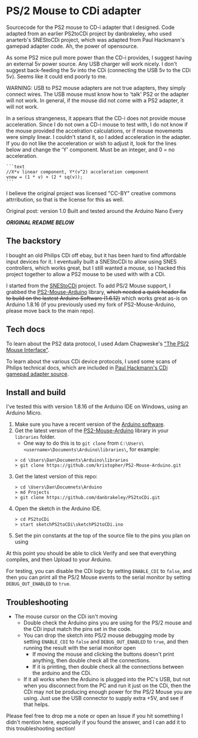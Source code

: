 # PS/2 Mouse to CDi adapter

Sourcecode for the PS2 mouse to CD-i adapter that I designed.  Code adapted from an earlier PS2toCDi project by danbrakeley, who used anarterb's SNEStoCDi project, which was adapted from Paul Hackmann's gamepad adapter code.  Ah, the power of opensource.

As some PS2 mice pull more power than the CD-i provides, I suggest having an external 5v power source.  Any USB charger will work nicely.  I don't suggest back-feeding the 5v into the CDi (connecting the USB 5v to the CDi 5v).  Seems like it could end poorly to me.

WARNING: USB to PS2 mouse adapters are not true adapters, they simply connect wires.  The USB mouse must know how to 'talk' PS2 or the adapter will not work.  In general, if the mouse did not come with a PS2 adapter, it will not work.

In a serious strangeness, it appears that the CD-i does not provide mouse acceleration.  Since I do not own a CD-i mouse to test with, I do not know if the mouse provided the accelration calculations, or if mouse movements were simply linear.  I couldn't stand it, so I added acceleration in the adapter.  If you do not like the acceleration or wish to adjust it, look for the lines below and change the 'Y' component.  Must be an integer, and 0 = no acceleration.

    ```text
    //X*v linear component, Y*(v^2) acceleration component
    vnew = (1 * v) + (2 * sq(v));
    ```

I believe the original project was licensed "CC-BY" creative commons attrribution, so that is the license for this as well.

Original post: version 1.0
Built and tested around the Arduino Nano Every


***ORIGINAL README BELOW***

## The backstory

I bought an old Philips CDi off ebay, but it has been hard to find affordable input devices for it. I eventually built a SNEStoCDi to allow using SNES controllers, which works great, but I still wanted a mouse, so I hacked this project together to allow a PS2 mouse to be used with with a CDi.

I started from the [SNEStoCDi](https://github.com/anarterb/SNEStoCDi) project. To add PS/2 Mouse support, I grabbed the [PS2-Mouse-Arduino](https://github.com/kristopher/PS2-Mouse-Arduino) library, ~~which needed a quick header fix to build on the lastest Arduino Software (1.6.12)~~ which works great as-is on Arduino 1.8.16 (if you previously used my fork of PS2-Mouse-Arduino, please move back to the main repo).

## Tech docs

To learn about the PS2 data protocol, I used Adam Chapweske's ["The PS/2 Mouse Interface"](http://www.computer-engineering.org/ps2mouse/).

To learn about the various CDi device protocols, I used some scans of Philips technical docs, which are included in [Paul Hackmann's CDi gamepad adapter source](https://web.archive.org/web/20121220052742/http://www.alpinecom.net/phackmann/cdiadapter/CDiGamepadAdapter.zip).

## Install and build

I've tested this with version 1.8.16 of the Arduino IDE on Windows, using an Arduino Micro.

1. Make sure you have a recent version of the [Arduino software](https://www.arduino.cc/en/software).
2. Get the latest version of the [PS2-Mouse-Arduino](https://github.com/kristopher/PS2-Mouse-Arduino) library in your `libraries` folder.
   - One way to do this is to `git clone` from `C:\Users\<username>\Documents\Arduino\libraries\`, for example:
   ```text
   > cd \Users\Dan\Documents\Arduino\libraries
   > git clone https://github.com/kristopher/PS2-Mouse-Arduino.git
   ```
3. Get the latest version of this repo:
   ```text
   > cd \Users\Dan\Documnets\Arduino
   > md Projects
   > git clone https://github.com/danbrakeley/PS2toCDi.git
   ```
4. Open the sketch in the Arduino IDE.
   ```text
   > cd PS2toCDi
   > start sketchPS2toCDi\sketchPS2toCDi.ino
   ```
5. Set the pin constants at the top of the source file to the pins you plan on using

At this point you should be able to click Verify and see that everything compiles, and then Upload to your Arduino.

For testing, you can disable the CDi logic by setting `ENABLE_CDI` to `false`, and then you can print all the PS/2 Mouse events to the serial monitor by setting `DEBUG_OUT_ENABLED` to `true`.

## Troubleshooting

- The mouse cursor on the CDi isn't moving
  - Double check the Arduino pins you are using for the PS/2 mouse and the CDi input match the pins set in the code.
  - You can drop the sketch into PS/2 mouse debugging mode by setting `ENABLE_CDI` to `false` and `DEBUG_OUT_ENABLED` to `true`, and then running the result with the serial monitor open
    - If moving the mouse and clicking the buttons doesn't print anything, then double check all the connections.
    - If it is printing, then double check all the connections between the arduino and the CDi.
  - If it all works when the Arduino is plugged into the PC's USB, but not when you disconnect from the PC and run it just on the CDi, then the CDi may not be producing enough power for the PS/2 Mouse you are using. Just use the USB connector to supply extra +5V, and see if that helps.

Please feel free to drop me a note or open an Issue if you hit something I didn't mention here, especially if you found the answer, and I can add it to this troubleshooting section!
